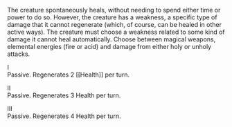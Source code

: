 The creature spontaneously heals, without needing to spend either time or power to do so. However, the creature has a weakness, a specific type of damage that it cannot regenerate (which, of course, can be healed in other active ways). The creature must choose a weakness related to some kind of damage it cannot heal automatically. Choose between magical weapons, elemental energies (fire or acid) and damage from either holy or unholy attacks.

I<br>Passive. Regenerates 2 [[Health]] per turn.

II<br>Passive. Regenerates 3 Health per turn.

III<br>Passive. Regenerates 4 Health per turn.